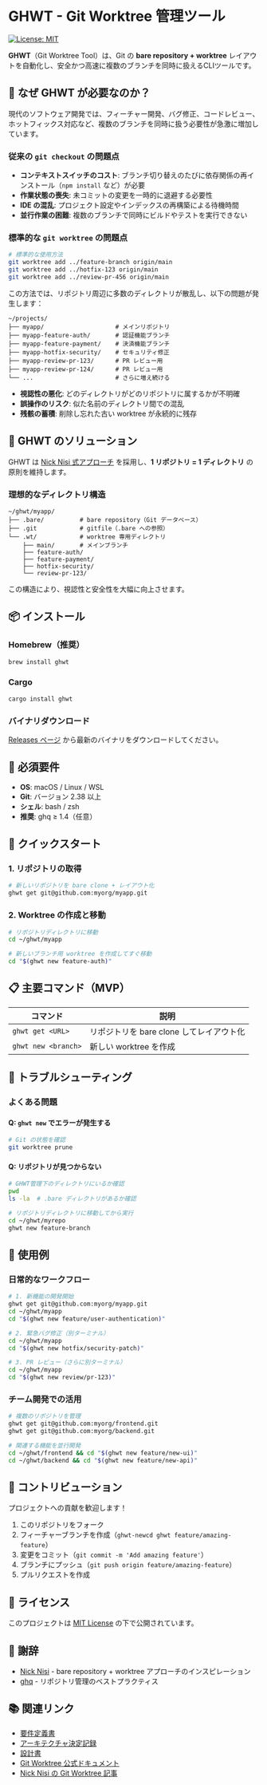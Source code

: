 # GHWT - Git Worktree 管理ツール

[![License: MIT](https://img.shields.io/badge/License-MIT-yellow.svg)](https://opensource.org/licenses/MIT)

**GHWT**（Git Worktree Tool）は、Git の **bare repository + worktree** レイアウトを自動化し、安全かつ高速に複数のブランチを同時に扱えるCLIツールです。

## 🎯 なぜ GHWT が必要なのか？

現代のソフトウェア開発では、フィーチャー開発、バグ修正、コードレビュー、ホットフィックス対応など、複数のブランチを同時に扱う必要性が急激に増加しています。

### 従来の `git checkout` の問題点

- **コンテキストスイッチのコスト**: ブランチ切り替えのたびに依存関係の再インストール（`npm install` など）が必要
- **作業状態の喪失**: 未コミットの変更を一時的に退避する必要性
- **IDE の混乱**: プロジェクト設定やインデックスの再構築による待機時間
- **並行作業の困難**: 複数のブランチで同時にビルドやテストを実行できない

### 標準的な `git worktree` の問題点

```bash
# 標準的な使用方法
git worktree add ../feature-branch origin/main
git worktree add ../hotfix-123 origin/main
git worktree add ../review-pr-456 origin/main
```

この方法では、リポジトリ周辺に多数のディレクトリが散乱し、以下の問題が発生します：

```
~/projects/
├── myapp/                    # メインリポジトリ
├── myapp-feature-auth/       # 認証機能ブランチ
├── myapp-feature-payment/    # 決済機能ブランチ
├── myapp-hotfix-security/    # セキュリティ修正
├── myapp-review-pr-123/      # PR レビュー用
├── myapp-review-pr-124/      # PR レビュー用
└── ...                       # さらに増え続ける
```

- **視認性の悪化**: どのディレクトリがどのリポジトリに属するかが不明確
- **誤操作のリスク**: 似た名前のディレクトリ間での混乱
- **残骸の蓄積**: 削除し忘れた古い worktree が永続的に残存

## 🚀 GHWT のソリューション

GHWT は [Nick Nisi 式アプローチ](https://nicknisi.com/posts/git-worktrees/) を採用し、**1 リポジトリ = 1 ディレクトリ** の原則を維持します。

### 理想的なディレクトリ構造

```
~/ghwt/myapp/
├── .bare/          # bare repository（Git データベース）
├── .git            # gitfile（.bare への参照）
└── .wt/            # worktree 専用ディレクトリ
    ├── main/       # メインブランチ
    ├── feature-auth/
    ├── feature-payment/
    ├── hotfix-security/
    └── review-pr-123/
```

この構造により、視認性と安全性を大幅に向上させます。

## 📦 インストール

### Homebrew（推奨）

```bash
brew install ghwt
```

### Cargo

```bash
cargo install ghwt
```

### バイナリダウンロード

[Releases ページ](https://github.com/shun/ghwt/releases) から最新のバイナリをダウンロードしてください。

## 🔧 必須要件

- **OS**: macOS / Linux / WSL
- **Git**: バージョン 2.38 以上
- **シェル**: bash / zsh
- **推奨**: ghq ≥ 1.4（任意）

## 🚀 クイックスタート

### 1. リポジトリの取得

```bash
# 新しいリポジトリを bare clone + レイアウト化
ghwt get git@github.com:myorg/myapp.git
```

### 2. Worktree の作成と移動

```bash
# リポジトリディレクトリに移動
cd ~/ghwt/myapp

# 新しいブランチ用 worktree を作成してすぐ移動
cd "$(ghwt new feature-auth)"
```

## 📋 主要コマンド（MVP）

| コマンド | 説明 |
|----------|------|
| `ghwt get <URL>` | リポジトリを bare clone してレイアウト化 |
| `ghwt new <branch>` | 新しい worktree を作成 |

## 🚨 トラブルシューティング

### よくある問題

#### Q: `ghwt new` でエラーが発生する

```bash
# Git の状態を確認
git worktree prune
```

#### Q: リポジトリが見つからない

```bash
# GHWT管理下のディレクトリにいるか確認
pwd
ls -la  # .bare ディレクトリがあるか確認

# リポジトリディレクトリに移動してから実行
cd ~/ghwt/myrepo
ghwt new feature-branch
```

## 🎯 使用例

### 日常的なワークフロー

```bash
# 1. 新機能の開発開始
ghwt get git@github.com:myorg/myapp.git
cd ~/ghwt/myapp
cd "$(ghwt new feature/user-authentication)"

# 2. 緊急バグ修正（別ターミナル）
cd ~/ghwt/myapp
cd "$(ghwt new hotfix/security-patch)"

# 3. PR レビュー（さらに別ターミナル）
cd ~/ghwt/myapp
cd "$(ghwt new review/pr-123)"
```

### チーム開発での活用

```bash
# 複数のリポジトリを管理
ghwt get git@github.com:myorg/frontend.git
ghwt get git@github.com:myorg/backend.git

# 関連する機能を並行開発
cd ~/ghwt/frontend && cd "$(ghwt new feature/new-ui)"
cd ~/ghwt/backend && cd "$(ghwt new feature/new-api)"
```

## 🤝 コントリビューション

プロジェクトへの貢献を歓迎します！

1. このリポジトリをフォーク
2. フィーチャーブランチを作成（`ghwt-newcd ghwt feature/amazing-feature`）
3. 変更をコミット（`git commit -m 'Add amazing feature'`）
4. ブランチにプッシュ（`git push origin feature/amazing-feature`）
5. プルリクエストを作成

## 📄 ライセンス

このプロジェクトは [MIT License](LICENSE) の下で公開されています。

## 🙏 謝辞

- [Nick Nisi](https://nicknisi.com/) - bare repository + worktree アプローチのインスピレーション
- [ghq](https://github.com/x-motemen/ghq) - リポジトリ管理のベストプラクティス

## 📚 関連リンク

- [要件定義書](docs/002-requirements/requirements-ja.md)
- [アーキテクチャ決定記録](docs/004-adr/README.md)
- [設計書](docs/003-designs/)
- [Git Worktree 公式ドキュメント](https://git-scm.com/docs/git-worktree)
- [Nick Nisi の Git Worktree 記事](https://nicknisi.com/posts/git-worktrees/)
